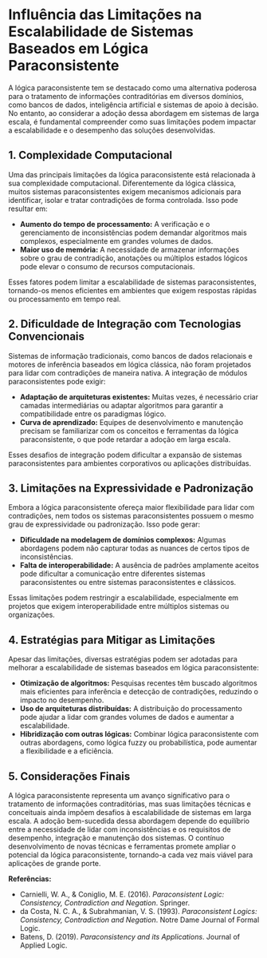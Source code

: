 
# Influência das Limitações na Escalabilidade de Sistemas Baseados em Lógica Paraconsistente

A lógica paraconsistente tem se destacado como uma alternativa poderosa para o tratamento de informações contraditórias em diversos domínios, como bancos de dados, inteligência artificial e sistemas de apoio à decisão. No entanto, ao considerar a adoção dessa abordagem em sistemas de larga escala, é fundamental compreender como suas limitações podem impactar a escalabilidade e o desempenho das soluções desenvolvidas.

## 1. Complexidade Computacional

Uma das principais limitações da lógica paraconsistente está relacionada à sua complexidade computacional. Diferentemente da lógica clássica, muitos sistemas paraconsistentes exigem mecanismos adicionais para identificar, isolar e tratar contradições de forma controlada. Isso pode resultar em:

- **Aumento do tempo de processamento:** A verificação e o gerenciamento de inconsistências podem demandar algoritmos mais complexos, especialmente em grandes volumes de dados.
- **Maior uso de memória:** A necessidade de armazenar informações sobre o grau de contradição, anotações ou múltiplos estados lógicos pode elevar o consumo de recursos computacionais.

Esses fatores podem limitar a escalabilidade de sistemas paraconsistentes, tornando-os menos eficientes em ambientes que exigem respostas rápidas ou processamento em tempo real.

## 2. Dificuldade de Integração com Tecnologias Convencionais

Sistemas de informação tradicionais, como bancos de dados relacionais e motores de inferência baseados em lógica clássica, não foram projetados para lidar com contradições de maneira nativa. A integração de módulos paraconsistentes pode exigir:

- **Adaptação de arquiteturas existentes:** Muitas vezes, é necessário criar camadas intermediárias ou adaptar algoritmos para garantir a compatibilidade entre os paradigmas lógico.
- **Curva de aprendizado:** Equipes de desenvolvimento e manutenção precisam se familiarizar com os conceitos e ferramentas da lógica paraconsistente, o que pode retardar a adoção em larga escala.

Esses desafios de integração podem dificultar a expansão de sistemas paraconsistentes para ambientes corporativos ou aplicações distribuídas.

## 3. Limitações na Expressividade e Padronização

Embora a lógica paraconsistente ofereça maior flexibilidade para lidar com contradições, nem todos os sistemas paraconsistentes possuem o mesmo grau de expressividade ou padronização. Isso pode gerar:

- **Dificuldade na modelagem de domínios complexos:** Algumas abordagens podem não capturar todas as nuances de certos tipos de inconsistências.
- **Falta de interoperabilidade:** A ausência de padrões amplamente aceitos pode dificultar a comunicação entre diferentes sistemas paraconsistentes ou entre sistemas paraconsistentes e clássicos.

Essas limitações podem restringir a escalabilidade, especialmente em projetos que exigem interoperabilidade entre múltiplos sistemas ou organizações.

## 4. Estratégias para Mitigar as Limitações

Apesar das limitações, diversas estratégias podem ser adotadas para melhorar a escalabilidade de sistemas baseados em lógica paraconsistente:

- **Otimização de algoritmos:** Pesquisas recentes têm buscado algoritmos mais eficientes para inferência e detecção de contradições, reduzindo o impacto no desempenho.
- **Uso de arquiteturas distribuídas:** A distribuição do processamento pode ajudar a lidar com grandes volumes de dados e aumentar a escalabilidade.
- **Hibridização com outras lógicas:** Combinar lógica paraconsistente com outras abordagens, como lógica fuzzy ou probabilística, pode aumentar a flexibilidade e a eficiência.

## 5. Considerações Finais

A lógica paraconsistente representa um avanço significativo para o tratamento de informações contraditórias, mas suas limitações técnicas e conceituais ainda impõem desafios à escalabilidade de sistemas em larga escala. A adoção bem-sucedida dessa abordagem depende do equilíbrio entre a necessidade de lidar com inconsistências e os requisitos de desempenho, integração e manutenção dos sistemas. O contínuo desenvolvimento de novas técnicas e ferramentas promete ampliar o potencial da lógica paraconsistente, tornando-a cada vez mais viável para aplicações de grande porte.


**Referências:**
- Carnielli, W. A., & Coniglio, M. E. (2016). *Paraconsistent Logic: Consistency, Contradiction and Negation*. Springer.
- da Costa, N. C. A., & Subrahmanian, V. S. (1993). *Paraconsistent Logics: Consistency, Contradiction and Negation*. Notre Dame Journal of Formal Logic.
- Batens, D. (2019). *Paraconsistency and its Applications*. Journal of Applied Logic.

